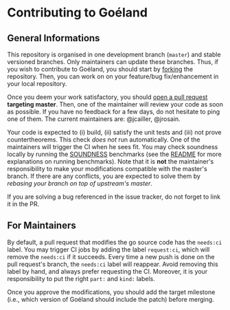 # Contributing to Goéland

## General Informations

This repository is organised in one development branch (`master`) and stable
versioned branches. Only maintainers can update these branches. Thus, if you
wish to contribute to Goéland, you should start by
[forking](https://github.com/GoelandProver/Goeland/fork) the repository. Then,
you can work on on your feature/bug fix/enhancement in your local repository.

Once you deem your work satisfactory, you should [open a pull
request](https://github.com/GoelandProver/Goeland/compare) **targeting
master**. Then, one of the maintainer will review your code as soon as
possible. If you have no feedback for a few days, do not hesitate to ping one of
them. The current maintainers are: @jcailler, @jrosain.

Your code is expected to (i) build, (ii) satisfy the unit tests and (iii) not
prove countertheorems. This check *does not* run automatically. One of the
maintainers will trigger the CI when he sees fit. You may check soundness
locally by running the
[SOUNDNESS](https://github.com/GoelandProver/GoelandBenchmarks/tree/main/SOUNDNESS)
benchmarks (see the [README](README.md#running-benchmarks) for more explanations
on running benchmarks). Note that it is **not** the maintainer's responsibility
to make your modifications compatible with the master's branch. If there are any
conflicts, you are expected to solve them by *rebasing your branch on top of
upstream's master*.

If you are solving a bug referenced in the issue tracker, do not forget to link
it in the PR.

## For Maintainers

By default, a pull request that modifies the go source code has the `needs:ci`
label. You may trigger CI jobs by adding the label `request:ci`, which will
remove the `needs:ci` if it succeeds. Every time a new push is done on the pull
request's branch, the `needs:ci` label will reappear. Avoid removing this label
by hand, and always prefer requesting the CI. Moreover, it is your
responsibility to put the right `part:` and `kind:` labels.

Once you approve the modifications, you should add the target milestone (i.e.,
which version of Goéland should include the patch) before merging.
